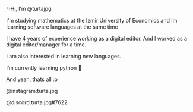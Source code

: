 ✨Hi, I’m @turtajpg

I'm studying mathematics at the Izmir University of Economics and Im learning software languages at the same time

I have 4 years of experience working as a digital editor. And I worked as a digital editor/manager for a time.

I am also interested in learning new languages. 

I’m currently learning python :snake:

And yeah, thats all :p

@instagram:turta.jpg

@discord:turta.jpg#7622 
